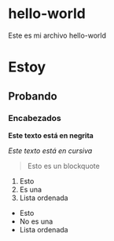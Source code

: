 # hello-world
Este es mi archivo hello-world

# Estoy
## Probando
### Encabezados

**Este texto está en negrita**

*Este texto está en cursiva*

> Esto es un blockquote

1. Esto
2. Es una
3. Lista ordenada

- Esto
- No es una
- Lista ordenada
